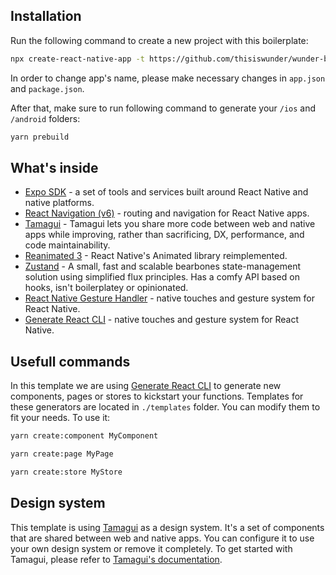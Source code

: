 ## Installation

Run the following command to create a new project with this boilerplate:

```bash
npx create-react-native-app -t https://github.com/thisiswunder/wunder-boilerplate
```

In order to change app's name, please make necessary changes in `app.json` and `package.json`.

After that, make sure to run following command to generate your `/ios` and `/android` folders:

```bash
yarn prebuild
```

## What's inside

- [Expo SDK](https://github.com/expo/expo) - a set of tools and services built around React Native and native platforms.
- [React Navigation (v6)](https://github.com/react-navigation/react-navigation) - routing and navigation for React Native apps.
- [Tamagui](https://github.com/tamagui/tamagui) - Tamagui lets you share more code between web and native apps while improving, rather than sacrificing, DX, performance, and code maintainability.
- [Reanimated 3](https://github.com/software-mansion/react-native-reanimated) - React Native's Animated library reimplemented.
- [Zustand](https://github.com/pmndrs/zustand) - A small, fast and scalable bearbones state-management solution using simplified flux principles. Has a comfy API based on hooks, isn't boilerplatey or opinionated.
- [React Native Gesture Handler](https://github.com/kmagiera/react-native-gesture-handler) - native touches and gesture system for React Native.
- [Generate React CLI](https://github.com/kmagiera/react-native-gesture-handler) - native touches and gesture system for React Native.

## Usefull commands

In this template we are using [Generate React CLI](https://github.com/arminbro/generate-react-cli) to generate new components, pages or stores to kickstart your functions. Templates for these generators are located in `./templates` folder. You can modify them to fit your needs. To use it:

```bash
yarn create:component MyComponent
```

```bash
yarn create:page MyPage
```

```bash
yarn create:store MyStore
```

## Design system

This template is using [Tamagui](https://github.com/tamagui/tamagui) as a design system. It's a set of components that are shared between web and native apps. You can configure it to use your own design system or remove it completely. To get started with Tamagui, please refer to [Tamagui's documentation](https://tamagui.dev/docs/intro/introduction).
